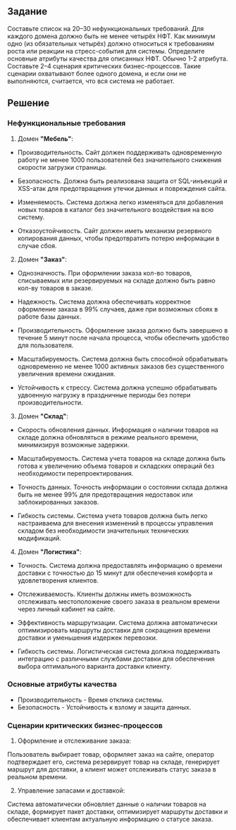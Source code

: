 ## Задание

Составьте список на 20–30 нефункциональных требований. Для каждого домена должно быть не менее четырёх НФТ. Как минимум 
одно (из обязательных четырёх) должно относиться к требованиям роста или реакции на стресс-события для системы.
Определите основные атрибуты качества для описанных НФТ. Обычно 1-2 атрибута. 
Составьте 2–4 сценария критических бизнес-процессов. Такие сценарии охватывают более одного домена, и если они не 
выполняются, считается, что вся система не работает.

## Решение

### Нефункциональные требования
1. Домен **"Мебель"**:

- Производительность. Сайт должен поддерживать одновременную работу не менее 1000 пользователей без значительного 
снижения скорости загрузки страницы.

- Безопасность. Должна быть реализована защита от SQL-инъекций и XSS-атак для предотвращения утечки данных и 
повреждения сайта.

- Изменяемость. Система должна легко изменяться для добавления новых товаров в каталог без значительного 
воздействия на всю систему.

- Отказоустойчивость. Сайт должен иметь механизм резервного копирования данных, чтобы предотвратить потерю информации 
в случае сбоя.

2. Домен **"Заказ"**:

- Однозначность. При оформлении заказа кол-во товаров, списываемых или резервируемых на складе должно быть равно
кол-ву товаров в заказе.

- Надежность. Система должна обеспечивать корректное оформление заказа в 99% случаев, даже при возможных сбоях в 
работе базы данных.

- Производительность. Оформление заказа должно быть завершено в течение 5 минут после начала процесса, чтобы 
обеспечить удобство для пользователя.

- Масштабируемость. Система должна быть способной обрабатывать одновременно не менее 1000 активных заказов 
без существенного увеличения времени ожидания.

- Устойчивость к стрессу. Система должна успешно обрабатывать удвоенную нагрузку в праздничные периоды без потери 
производительности.

3. Домен **"Склад"**:

- Скорость обновления данных. Информация о наличии товаров на складе должна обновляться в режиме реального времени, 
минимизируя возможные задержки.

- Масштабируемость. Система учета товаров на складе должна быть готова к увеличению объема товаров и складских 
операций без необходимости перепроектирования.

- Точность данных. Точность информации о состоянии склада должна быть не менее 99% для предотвращения недоставок 
или заблокированных заказов.

- Гибкость системы. Система учета товаров должна быть легко настраиваема для внесения изменений в процессы управления 
складом без необходимости значительных технических модификаций.

4. Домен **"Логистика"**:

- Точность. Система должна предоставлять информацию о времени доставки с точностью до 15 минут для обеспечения 
комфорта и удовлетворения клиентов.

- Отслеживаемость. Клиенты должны иметь возможность отслеживать местоположение своего заказа в реальном времени 
через личный кабинет на сайте.

- Эффективность маршрутизации. Система должна автоматически оптимизировать маршруты доставки для сокращения времени 
доставки и уменьшения издержек перевозки.

- Гибкость системы. Логистическая система должна поддерживать интеграцию с различными службами доставки для 
обеспечения выбора оптимального варианта доставки клиенту.


### Основные атрибуты качества

- Производительность - Время отклика системы.
- Безопасность - Устойчивость к взлому и защита данных.

### Сценарии критических бизнес-процессов

1. Оформление и отслеживание заказа:

Пользователь выбирает товар, оформляет заказ на сайте, оператор подтверждает его, система резервирует товар на складе, 
генерирует маршрут для доставки, а клиент может отслеживать статус заказа в реальном времени.

2. Управление запасами и доставкой:

Система автоматически обновляет данные о наличии товаров на складе, формирует пакет доставки, оптимизирует маршруты 
доставки и обеспечивает клиентам актуальную информацию о статусе заказа.

